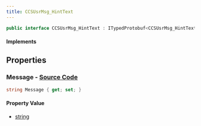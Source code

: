 ```yaml
---
title: CCSUsrMsg_HintText
---
```


```csharp
public interface CCSUsrMsg_HintText : ITypedProtobuf<CCSUsrMsg_HintText>, INativeHandle, INetMessage<CCSUsrMsg_HintText>, IDisposable
```

#### Implements

## Properties

### **Message** - [Source Code](https://github.com/swiftly-solution/swiftlys2/blob/main/managed/src/SwiftlyS2.Generated/Protobufs/Interfaces/CCSUsrMsg_HintText.cs#L18)

```csharp
string Message { get; set; }
```

#### Property Value

- [string](https://learn.microsoft.com/dotnet/api/system.string)

